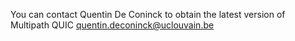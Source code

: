 You can contact Quentin De Coninck to obtain the latest version of Multipath QUIC
quentin.deconinck@uclouvain.be
